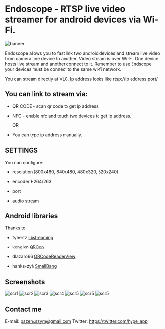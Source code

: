 # Endoscope - RTSP live video streamer for android devices via Wi-Fi.

![banner](https://s32.postimg.org/rsfitgp9x/endoscope_banner.png)


Endoscope allows you to fast link two android devices and stream live video from camera one device to another. Video stream is over Wi-Fi. One device hosts live stream and another connect to it. Remember to use Endscope your devices must be connect to the same wi-fi network.

You can stream directly at VLC. Ip address looks like rtsp://ip address:port/

## You can link to stream via:

- QR CODE - scan qr code to get ip address.

- NFC - enable nfc and touch two devices to get ip address.

  OR

- You can type ip address manually.

## SETTINGS

You can configure:

- resolution 
(800x480, 640x480,
480x320,
320x240)

- encoder H264/263

- port

- audio stream

## Android libraries

Thanks to

- fyhertz [libstreaming](https://github.com/fyhertz/libstreaming)

- kenglxn [QRGen](https://github.com/kenglxn/QRGen)

- dlazaro66 [QRCodeReaderView](https://github.com/dlazaro66/QRCodeReaderView)

- hanks-zyh [SmallBang](https://github.com/hanks-zyh/SmallBang)


## Screenshots

![scr1](https://s31.postimg.org/tlnf27c97/scr10.png) 
![scr2](https://s31.postimg.org/melq6c1cb/scr3.png) 
![scr3](https://s31.postimg.org/uvl8h9617/scr1.png) 
![scr4](https://s31.postimg.org/9ohht8te3/scr7.png) 
![scr5](https://s31.postimg.org/a2itsudhn/scr8.png) 
![scr5](https://s32.postimg.org/4gij8qz6d/scr6.png) 
![scr5](https://s32.postimg.org/uasbyiz6d/scr4.png) 

## Contact me

E-mail: pszem.szym@gmail.com
Twitter: https://twitter.com/hype_app



